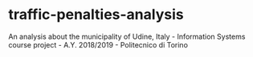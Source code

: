 # traffic-penalties-analysis
An analysis about the municipality of Udine, Italy - Information Systems course project - A.Y. 2018/2019 - Politecnico di Torino
